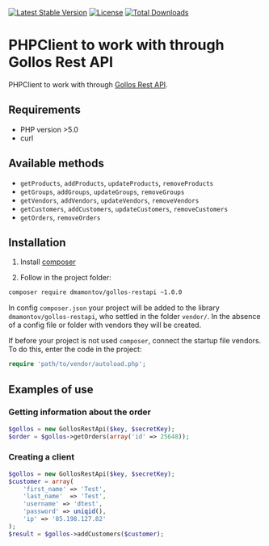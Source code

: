 [![Latest Stable Version](https://poser.pugx.org/dmamontov/gollos-restapi/v/stable.svg)](https://packagist.org/packages/dmamontov/agollos-restapi)
[![License](https://poser.pugx.org/dmamontov/gollos-restapi/license.svg)](https://packagist.org/packages/dmamontov/gollos-restapi)
[![Total Downloads](https://poser.pugx.org/dmamontov/gollos-restapi/downloads.svg)](https://packagist.org/packages/dmamontov/gollos-restapi)

PHPClient to work with through Gollos Rest API
==============================================

PHPClient to work with through  [Gollos Rest API](https://gollos.com/).

## Requirements
* PHP version >5.0
* curl

## Available methods
* `getProducts`, `addProducts`, `updateProducts`, `removeProducts`
* `getGroups`, `addGroups`, `updateGroups`, `removeGroups`
* `getVendors`, `addVendors`, `updateVendors`, `removeVendors`
* `getCustomers`, `addCustomers`, `updateCustomers`, `removeCustomers`
* `getOrders`, `removeOrders`

## Installation

1) Install [composer](https://getcomposer.org/download/)

2) Follow in the project folder:
```bash
composer require dmamontov/gollos-restapi ~1.0.0
```

In config `composer.json` your project will be added to the library `dmamontov/gollos-restapi`, who settled in the folder `vendor/`. In the absence of a config file or folder with vendors they will be created.

If before your project is not used `composer`, connect the startup file vendors. To do this, enter the code in the project:
```php
require 'path/to/vendor/autoload.php';
```

## Examples of use

### Getting information about the order

``` php
$gollos = new GollosRestApi($key, $secretKey);
$order = $gollos->getOrders(array('id' => 25648));
```
### Creating a client

``` php
$gollos = new GollosRestApi($key, $secretKey);
$customer = array(
    'first_name' => 'Test',
    'last_name'  => 'Test',
    'username' => 'dtest',
    'password' => uniqid(),
    'ip' => '85.198.127.82'
);
$result = $gollos->addCustomers($customer);
```
